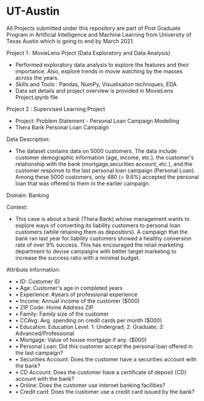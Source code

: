 # UT-Austin
All Projects submitted under this repository are part of Post Graduate Program in Artificial Intelligence and Machine Learning from University of Texas Austin which is going to end by March 2021.

Project 1 : MovieLens Prject (Data Exploratory and Data Analysis)
 - Performed exploratory data analysis to explore the features and their importance. Also, explore trends in movie watching by the masses across the years.
 - Skills and Tools : Pandas, NumPy, Visualisation techniques, EDA
 - Data set details and project overview is provided in MovieLens Project.ipynb file
 
Project 2 : Supervised Learning Project
 - Project: Problem Statement - Personal Loan Campaign Modelling
 - Thera Bank Personal Loan Campaign
 
Data Description:
- The dataset contains data on 5000 customers. The data include customer demographic information (age, income, etc.), the customer's relationship with the bank (mortgage,securities account, etc.), and the customer response to the last personal loan campaign (Personal Loan). Among these 5000 customers, only 480 (= 9.6%) accepted the personal loan that was offered to them in the earlier campaign.
 
Domain: Banking
 
Context:
 - This case is about a bank (Thera Bank) whose management wants to explore ways of converting its liability customers to personal loan customers (while retaining them as depositors). A campaign that the bank ran last year for liability customers showed a healthy conversion rate of over 9% success. This has encouraged the retail marketing department to devise campaigns with better target marketing to increase the success ratio with a minimal budget.
 
Attribute Information:
- •	ID: Customer ID
- •	Age: Customer's age in completed years
- •	Experience: #years of professional experience
- •	Income: Annual income of the customer ($000)
- •	ZIP Code: Home Address ZIP
- •	Family: Family size of the customer
- •	CCAvg: Avg. spending on credit cards per month ($000)
- •	Education: Education Level. 1: Undergrad; 2: Graduate; 3: Advanced/Professional
- •	Mortgage: Value of house mortgage if any. ($000)
- •	Personal Loan: Did this customer accept the personal loan offered in the last campaign?
- •	Securities Account: Does the customer have a securities account with the bank?
- •	CD Account: Does the customer have a certificate of deposit (CD) account with the bank?
- •	Online: Does the customer use internet banking facilities?
- •	Credit card: Does the customer use a credit card issued by the bank?



